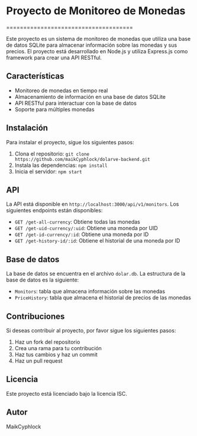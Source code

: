 # Proyecto de Monitoreo de Monedas
=====================================

Este proyecto es un sistema de monitoreo de monedas que utiliza una base de datos SQLite para almacenar información sobre las monedas y sus precios. El proyecto está desarrollado en Node.js y utiliza Express.js como framework para crear una API RESTful.

## Características

*   Monitoreo de monedas en tiempo real
*   Almacenamiento de información en una base de datos SQLite
*   API RESTful para interactuar con la base de datos
*   Soporte para múltiples monedas

## Instalación

Para instalar el proyecto, sigue los siguientes pasos:

1.  Clona el repositorio: `git clone https://github.com/maikCyphlock/dolarve-backend.git`
2.  Instala las dependencias: `npm install`
3.  Inicia el servidor: `npm start`

## API

La API está disponible en `http://localhost:3000/api/v1/monitors`. Los siguientes endpoints están disponibles:

*   `GET /get-all-currency`: Obtiene todas las monedas
*   `GET /get-uid-currency/:uid`: Obtiene una moneda por UID
*   `GET /get-id-currency/:id`: Obtiene una moneda por ID
*   `GET /get-history-id/:id`: Obtiene el historial de una moneda por ID

## Base de datos

La base de datos se encuentra en el archivo `dolar.db`. La estructura de la base de datos es la siguiente:

*   `Monitors`: tabla que almacena información sobre las monedas
*   `PriceHistory`: tabla que almacena el historial de precios de las monedas

## Contribuciones

Si deseas contribuir al proyecto, por favor sigue los siguientes pasos:

1.  Haz un fork del repositorio
2.  Crea una rama para tu contribución
3.  Haz tus cambios y haz un commit
4.  Haz un pull request

## Licencia

Este proyecto está licenciado bajo la licencia ISC.

## Autor

MaikCyphlock